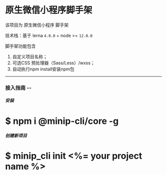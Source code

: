 # 原生微信小程序脚手架

该项目为 原生微信小程序 脚手架


技术栈：基于 lerna `4.0.0` + node >= `12.0.0`

脚手架功能包含
1. 自定义项目名称；
2. 可选CSS 预处理器（Sass/Less）/wxss；
3. 自动执行npm install安装npm包

----

### 接入指南 -- 

##### 安装
# $ npm i @minip-cli/core -g

##### 创建新项目
# $ minip_cli init <%= your project name %>